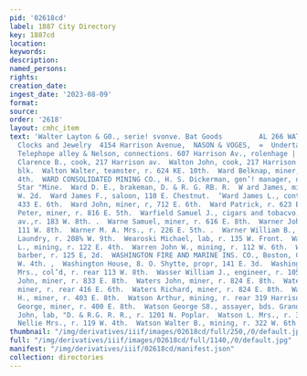```yaml
---
pid: '02618cd'
label: 1887 City Directory
key: 1887cd
location: 
keywords: 
description: 
named_persons: 
rights: 
creation_date: 
ingest_date: '2023-08-09'
format: 
source: 
order: '2618'
layout: cmhc_item
text: 'Walter Layton & G0., serie! svonve. Bat Goods         AL 266 WAT     Watches,
  Clocks and Jewelry  4154 Harrison Avenue,  NASON & VOGES,  =  Undertak d Embalmers.
  Telephope alley & Nelson, connections. 607 Harrison Av., rolenhage |            Walton
  Clarence B., cook, 217 Harrison av.  Walton John, cook, 217 Harrison av., r. Clarendon
  blk.  Walton Walter, teamster, r. 624 KE. 10th.  Ward Belknap, miner, r. 305 W.
  4th.  WARD CONSOLIDATED MINING CO., H. S. Dickerman, gen’! manager, office, Morning
  Star "Mine.  Ward D. E., brakeman, D. & R. G. RB. R.  W ard James, miner, r. 122
  W. 2d.  Ward James F., saloon, 110 E. Chestnut.  ‘Ward James L., contractor, r.
  433 E. 6th.  Ward John, miner, r, 712 E. 6th.  Ward Patrick, r. 623 E. 8th.  Ward
  Peter, miner, r. 816 E. 5th.  Warfield Samuel J., cigars and tobacvo, 314 Harrison
  av.,r. 183 W. 8th. .  Warne Samuel, miner, r. 616 E. 8th.  Warner John, miner, r.
  111 W. 8th.  Warner M. A. Mrs., r. 226 E. 5th. .  Warner William B., foreman, Vienna
  Laundry, r. 208% W. 9th.  Wearoski Michael, lab, r. 135 W. Front.  Warren James
  L., mining, r. 122 E. 4th.  Warren John W., mining, r. 112 W. 6th.  Wartz Philip,
  barber, r. 125 E, 2d.  WASHINGTON FIRE AND MARINE INS. CO., Boston, C. F. Lee, 104
  W. 4th. ,  Washington House, 8. O. Shytte, propr, 141 E. 3d.  Washington Ida B.
  Mrs., col’d, r. rear 113 W. 8th.  Wasser William J., engineer, r. 105 W. 3d.  Waters
  John, miner, r. 833 E. 8th.  Waters John, miner, r. 824 E. 8th.  Waters John C.,
  miner, r. rear 416 E. 6th.  Waters Richard, miner, r. 824 E. 8th.  Waters Stephen
  H., miner, r. 403 E. 8th.  Watson Arthur, mining, r. rear 319 Harrison av.  Watson
  George, miner, r. 400 E. 8th.  Watson George S8., assayer, bds. Grand Hotel.  Watson
  John, lab, "D. & R.G. R. R., r. 1201 N. Poplar.  Watson L. Mrs., r. 319 E. 6th.  Watson
  Nellie Mrs., r. 119 W. 4th.  Watson Walter B., mining, r. 322 W. 6th.    '
thumbnail: "/img/derivatives/iiif/images/02618cd/full/250,/0/default.jpg"
full: "/img/derivatives/iiif/images/02618cd/full/1140,/0/default.jpg"
manifest: "/img/derivatives/iiif/02618cd/manifest.json"
collection: directories
---
```

